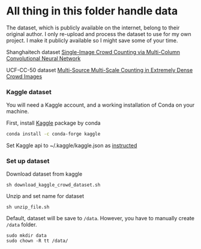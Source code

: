 # All thing in this folder handle data

The dataset, which is publicly available on the internet, belong to their original author. I only re-upload and process the dataset to use for my own project. I make it publicly available so I might save some of your time.

Shanghaitech dataset [Single-Image Crowd Counting via Multi-Column Convolutional Neural Network](https://www.cv-foundation.org/openaccess/content_cvpr_2016/papers/Zhang_Single-Image_Crowd_Counting_CVPR_2016_paper.pdf)

UCF-CC-50 dataset [Multi-Source Multi-Scale Counting in Extremely Dense Crowd Images](http://openaccess.thecvf.com/content_cvpr_2013/papers/Idrees_Multi-source_Multi-scale_Counting_2013_CVPR_paper.pdf)

### Kaggle dataset

You will need a Kaggle account, and a working installation of Conda on your machine.

First, install [Kaggle](https://anaconda.org/conda-forge/kaggle) package by conda  
```bash
conda install -c conda-forge kaggle 
```

Set Kaggle api to ~/.kaggle/kaggle.json  as [instructed](https://github.com/Kaggle/kaggle-api)

### Set up dataset 

Download dataset from kaggle 

```shell script
sh download_kaggle_crowd_dataset.sh
```

Unzip and set name for dataset

```shell script
sh unzip_file.sh 
```

Default, dataset will be save to `/data`. However, you have to manually create `/data` folder. 

```shell script
sudo mkdir data
sudo chown -R tt /data/
```